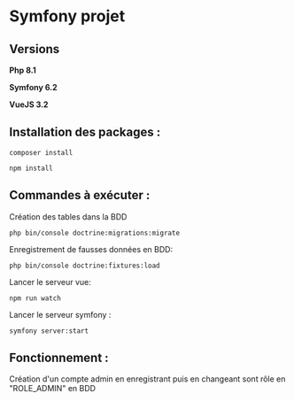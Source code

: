 # Symfony projet

## Versions

**Php 8.1**

**Symfony 6.2**

**VueJS 3.2**

## Installation des packages : 

```shell
composer install
```

```shell
npm install
```

## Commandes à exécuter : 

Création des tables dans la BDD

```
php bin/console doctrine:migrations:migrate
```

Enregistrement de fausses données en BDD: 

```
php bin/console doctrine:fixtures:load
```

Lancer le serveur vue: 

```
npm run watch
```

Lancer le serveur symfony : 

```
symfony server:start
```

## Fonctionnement : 

Création d'un compte admin en enregistrant puis en changeant sont rôle en "ROLE_ADMIN" en BDD